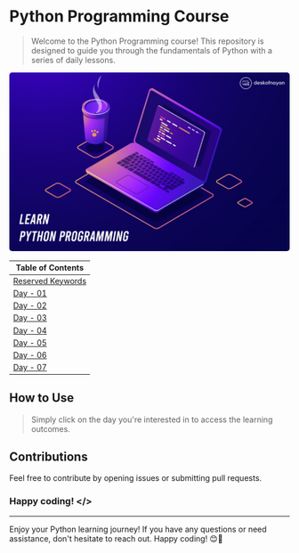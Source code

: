 # Python Programming Course

> Welcome to the Python Programming course! This repository is designed to guide you through the fundamentals of Python with a series of daily lessons.

<img style='border-radius: 5px' src='./assets/cover.jpg' alt="banner-image">

| Table of Contents                                   |
| --------------------------------------------------- |
| [Reserved Keywords](./revserved_keywords/README.md) |
| [Day - 01](./Day_1/learning_outcomes.md#day---01)   |
| [Day - 02](./Day_2/learning_outcomes.md#day---02)   |
| [Day - 03](./Day_3/learning_outcomes.md#day---03)   |
| [Day - 04](./Day_4/learning_outcomes.md#day---04)   |
| [Day - 05](./Day_5/learning_outcomes.md#day---05)   |
| [Day - 06](./Day_6/learning_outcomes.md#day---06)   |
| [Day - 07](./Day_7/learning_outcomes.md#day---07)   |

## How to Use

> Simply click on the day you're interested in to access the learning outcomes.

## Contributions

Feel free to contribute by opening issues or submitting pull requests.

### Happy coding! </>

---

Enjoy your Python learning journey! If you have any questions or need assistance, don't hesitate to reach out. Happy coding! 😊🐍
